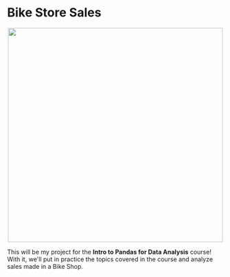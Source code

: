 # Bike Store Sales

<p align="center">
  <img width="500px" src="https://user-images.githubusercontent.com/7065401/58563302-42466a80-8201-11e9-9948-b3e9f88a5662.jpg">
</p>

This will be my project for the **Intro to Pandas for Data Analysis** course! With it, we'll put in practice the topics covered in the course and analyze sales made in a Bike Shop.

